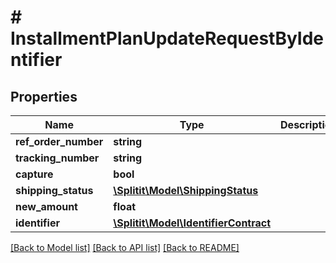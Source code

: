# # InstallmentPlanUpdateRequestByIdentifier

## Properties

Name | Type | Description | Notes
------------ | ------------- | ------------- | -------------
**ref_order_number** | **string** |  | [optional]
**tracking_number** | **string** |  | [optional]
**capture** | **bool** |  | [optional]
**shipping_status** | [**\Splitit\Model\ShippingStatus**](ShippingStatus.md) |  | [optional]
**new_amount** | **float** |  | [optional]
**identifier** | [**\Splitit\Model\IdentifierContract**](IdentifierContract.md) |  | [optional]

[[Back to Model list]](../../README.md#models) [[Back to API list]](../../README.md#endpoints) [[Back to README]](../../README.md)
